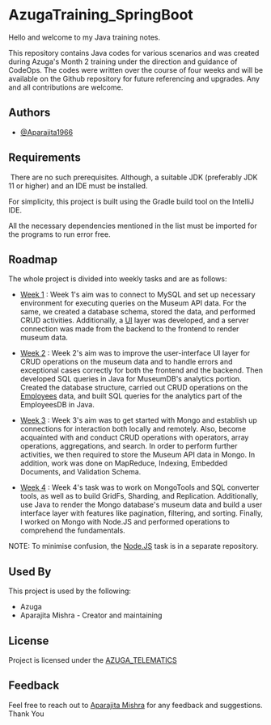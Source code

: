 
# AzugaTraining_SpringBoot

Hello and welcome to my Java training notes.

This repository contains Java codes for various scenarios and was created during Azuga's Month 2 training under the direction and guidance of CodeOps. The codes were written over the course of four weeks and will be available on the Github repository for future referencing and upgrades. Any and all contributions are welcome.

## Authors

- [@Aparajita1966](https://github.com/Aparajita1966/AzugaTraining_SpringBoot)   

## Requirements
​
There are no such prerequisites. Although, a suitable JDK (preferably JDK 11 or higher) and an IDE must be installed.

For simplicity, this project is built using the Gradle build tool on the IntelliJ IDE.

All the necessary dependencies mentioned in the list must be imported for the programs to run error free.
​
## Roadmap

The whole project is divided into weekly tasks and are as follows:

- [Week 1](https://github.com/Aparajita1966/AzugaTraining_SpringBoot/tree/MySQL_Museum_CRUD) : Week 1's aim was to connect to MySQL and set up necessary environment for executing queries on the Museum API data. For the same, we created a database schema, stored the data, and performed CRUD activities. Additionally, a [UI](https://github.com/Aparajita1966/AzugaTraining_SpringBoot/tree/MySQL_Museum_UI) layer was developed, and a server connection was made from the backend to the frontend to render museum data.

- [Week 2](https://github.com/Aparajita1966/AzugaTraining_SpringBoot/tree/MySQL_Museum_UI) : Week 2's aim was to improve the user-interface UI layer for CRUD operations on the museum data and to handle errors and exceptional cases correctly for both the frontend and the backend. Then developed SQL queries in Java for MuseumDB's analytics portion. Created the database structure, carried out CRUD operations on the [Employees](https://github.com/Aparajita1966/AzugaTraining_SpringBoot/tree/MySQL_Employee_CRUD) data, and built SQL queries for the analytics part of the EmployeesDB in Java.

- [Week 3](https://github.com/Aparajita1966/AzugaTraining_SpringBoot/tree/Mongo_Museum_CRUD) : Week 3's aim was to get started with Mongo and establish up connections for interaction both locally and remotely. Also, become acquainted with and conduct CRUD operations with operators, array operations, aggregations, and search. In order to perform further activities, we then required to store the Museum API data in Mongo. In addition, work was done on MapReduce, Indexing, Embedded Documents, and Validation Schema.

- [Week 4](https://github.com/Aparajita1966/AzugaTraining_SpringBoot/tree/Mongo_Museum_UIwithfeatures) : Week 4's task was to work on MongoTools and SQL converter tools, as well as to build GridFs, Sharding, and Replication. Additionally, use Java to render the Mongo database's museum data and build a user interface layer with features like pagination, filtering, and sorting. Finally, I worked on Mongo with Node.JS and performed operations to comprehend the fundamentals.

NOTE: To minimise confusion, the [Node.JS](https://github.com/Aparajita1966/AzugaTraining_NodeJSwithMongo) task is in a separate repository.
## Used By

This project is used by the following:

- Azuga
- Aparajita Mishra - Creator and maintaining


## License

Project is licensed under the [AZUGA_TELEMATICS](https://www.azuga.com/)


## Feedback

Feel free to reach out to [Aparajita Mishra](mishra.aparajita.0000@gmail.com) for any feedback and suggestions.
Thank You

